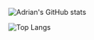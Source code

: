 ![Adrian's GitHub stats](https://github-readme-stats.vercel.app/api?username=AdrianMolina2000&show_icons=true&theme=radical)

![Top Langs](https://github-readme-stats.vercel.app/api/top-langs/?username=AdrianMolina2000&layout=compact&&theme=dark)

